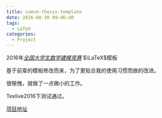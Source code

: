 ```yaml
---
title: cumcm-thesis-template
date: 2016-08-30 09:46:40
tags: 
  - LaTeX
categories:
  - Project
---
```




2016年[*全国大学生数学建模竞赛*](http://www.mcm.edu.cn/) $\LaTeX$模板



基于前辈的模板修改而来，为了更贴合我的使用习惯而做的改进。

很惭愧，就做了一点微小的工作。

Texlive2016下测试通过。



[项目地址](https://github.com/leaf-hsiao/cumcmthesis)


